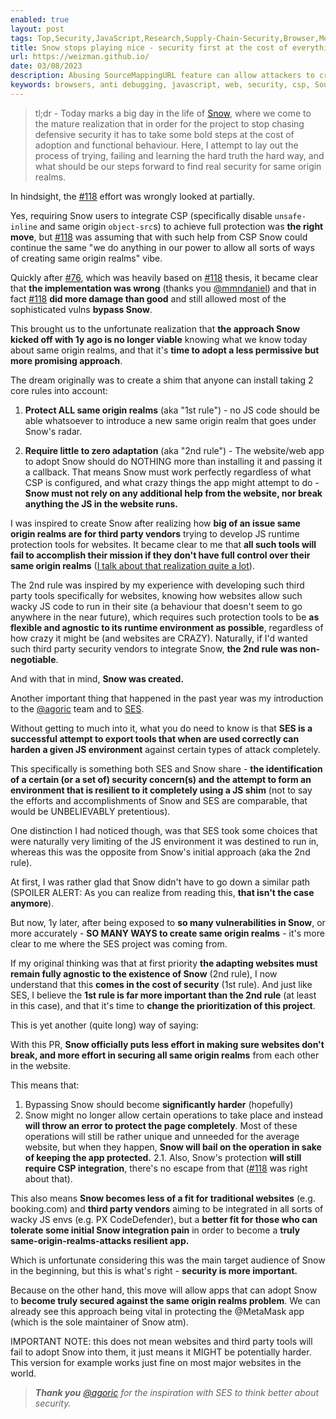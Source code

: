 ```yaml
---
enabled: true
layout: post
tags: Top,Security,JavaScript,Research,Supply-Chain-Security,Browser,MetaMask,LavaMoat
title: Snow stops playing nice - security first at the cost of everything else
url: https://weizman.github.io/
date: 03/08/2023
description: Abusing SourceMappingURL feature can allow attackers to create one of the strongest Cross Browsers Javascript Anti Debugging techniques that was ever seen. In this post I walk through the discovery and explain why this finding is so powerful and important to be aware of.
keywords: browsers, anti debugging, javascript, web, security, csp, SourceMappingURL, research, debugger, devtools
---
```


> tl;dr - Today marks a big day in the life of [Snow](https://github.com/lavamoat/snow), where we come to the mature realization that in order for the project to stop chasing defensive security it has to take some bold steps at the cost of adoption and functional behaviour.
> Here, I attempt to lay out the process of trying, failing and learning the hard truth the hard way, and what should be our steps forward to find real security for same origin realms.

In hindsight, the [#118](https://github.com/LavaMoat/snow/pull/118) effort was wrongly looked at partially.

Yes, requiring Snow users to integrate CSP (specifically disable `unsafe-inline` and same origin `object-src`s) to achieve full protection was **the right move**, but [#118](https://github.com/LavaMoat/snow/pull/118) was assuming that with such help from CSP Snow could continue the same "we do anything in our power to allow all sorts of ways of creating same origin realms" vibe.

Quickly after [#76](https://github.com/LavaMoat/snow/pull/76), which was heavily based on [#118](https://github.com/LavaMoat/snow/pull/118) thesis, it became clear that **the implementation was wrong** (thanks you [@mmndaniel](https://github.com/mmndaniel)) and that in fact [#118](https://github.com/LavaMoat/snow/pull/118) **did more damage than good** and still allowed most of the sophisticated vulns **bypass Snow**.

This brought us to the unfortunate realization that **the approach Snow kicked off with 1y ago is no longer viable** knowing what we know today about same origin realms, and that it's **time to adopt a less permissive but more promising approach**.

The dream originally was to create a shim that anyone can install taking 2 core rules into account:

1. **Protect ALL same origin realms**  (aka "1st rule") - no JS code should be able whatsoever to introduce a new same origin realm that goes under Snow's radar.

2. **Require little to zero adaptation**  (aka "2nd rule") - The website/web app to adopt Snow should do NOTHING more than installing it and passing it a callback. That means Snow must work perfectly regardless of what CSP is configured, and what crazy things the app might attempt to do - **Snow must not rely on any additional help from the website, nor break anything the JS in the website runs.**

I was inspired to create Snow after realizing how **big of an issue same origin realms are for third party vendors** trying to develop JS runtime protection tools for websites. It became clear to me that **all such tools will fail to accomplish their mission if they don't have full control over their same origin realms** ([I talk about that realization quite a lot](https://www.youtube.com/watch?v=l2l_qnEhx3M)). 

The 2nd rule was inspired by my experience with developing such third party tools specifically for websites, knowing how websites allow such wacky JS code to run in their site (a behaviour that doesn't seem to go anywhere in the near future), which requires such protection tools to be **as flexible and agnostic to its runtime environment as possible**, regardless of how crazy it might be (and websites are CRAZY). Naturally, if I'd wanted such third party security vendors to integrate Snow, **the 2nd rule was non-negotiable**.

And with that in mind, **Snow was created.**

Another important thing that happened in the past year was my introduction to the [@agoric](https://github.com/agoric) team and to [SES](https://github.com/endojs/endo/tree/master/packages/ses#ses).

Without getting to much into it, what you do need to know is that **SES is a successful attempt to export tools that when are used correctly can harden a given JS environment** against certain types of attack completely.

This specifically is something both SES and Snow share - **the identification of a certain (or a set of) security concern(s) and the attempt to form an environment that is resilient to it completely using a JS shim** (not to say the efforts and accomplishments of Snow and SES are comparable, that would be UNBELIEVABLY pretentious).

One distinction I had noticed though, was that SES took some choices that were naturally very limiting of the JS environment it was destined to run in, whereas this was the opposite from Snow's initial approach (aka the 2nd rule).

At first, I was rather glad that Snow didn't have to go down a similar path (SPOILER ALERT: As you can realize from reading this, **that isn't the case anymore**).

But now, 1y later, after being exposed to **so many vulnerabilities in Snow**, or more accurately - **SO MANY WAYS to create same origin realms** - it's more clear to me where the SES project was coming from.

If my original thinking was that at first priority **the adapting websites must remain fully agnostic to the existence of Snow** (2nd rule), I now understand that this **comes in the cost of security** (1st rule). And just like SES, I believe the **1st rule is far more important than the 2nd rule** (at least in this case), and that it's time to **change the prioritization of this project**.

This is yet another (quite long) way of saying:

With this PR, **Snow officially puts less effort in making sure websites don't break, and more effort in securing all same origin realms** from each other in the website.

This means that:

1. Bypassing Snow should become **significantly harder** (hopefully)
2. Snow might no longer allow certain operations to take place and instead **will throw an error to protect the page completely**. Most of these operations will still be rather unique and unneeded for the average website, but when they happen, **Snow will bail on the operation in sake of keeping the app protected.**
	2.1. Also, Snow's protection **will still require CSP integration**, there's no escape from that ([#118](https://github.com/LavaMoat/snow/pull/118) was right about that).

This also means **Snow becomes less of a fit for traditional websites** (e.g. booking.com) and **third party vendors** aiming to be integrated in all sorts of wacky JS envs (e.g. PX CodeDefender), but a **better fit for those who can tolerate some initial Snow integration pain** in order to become a **truly same-origin-realms-attacks resilient app.**

Which is unfortunate considering this was the main target audience of Snow in the beginning, but this is what's right - **security is more important.**

Because on the other hand, this move will allow apps that can adopt Snow to **become truly secured against the same origin realms problem**. We can already see this approach being vital in protecting the @MetaMask app (which is the sole maintainer of Snow atm).

IMPORTANT NOTE: this does not mean websites and third party tools will fail to adopt Snow into them, it just means it MIGHT be potentially harder. This version for example works just fine on most major websites in the world.

> _**Thank you** [@agoric](https://github.com/agoric) for the inspiration with SES to think better about security._
